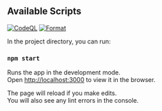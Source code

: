 ## Available Scripts

[![CodeQL](https://github.com/thewomins/To-do-ts/actions/workflows/codeql.yml/badge.svg?branch=master)](https://github.com/thewomins/To-do-ts/actions/workflows/codeql.yml) [![Format](https://github.com/thewomins/To-do-ts/actions/workflows/auto-format-prettier.yaml/badge.svg?branch=master)](https://github.com/thewomins/To-do-ts/actions/workflows/auto-format-prettier.yaml)

In the project directory, you can run:

### `npm start`

Runs the app in the development mode.\
Open [http://localhost:3000](http://localhost:3000) to view it in the browser.

The page will reload if you make edits.\
You will also see any lint errors in the console.
